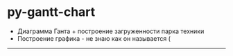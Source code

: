 # py-gantt-chart
* Диаграмма Ганта + построение загруженности парка техники  
* Построение графика - не знаю как он называется (  

---  

